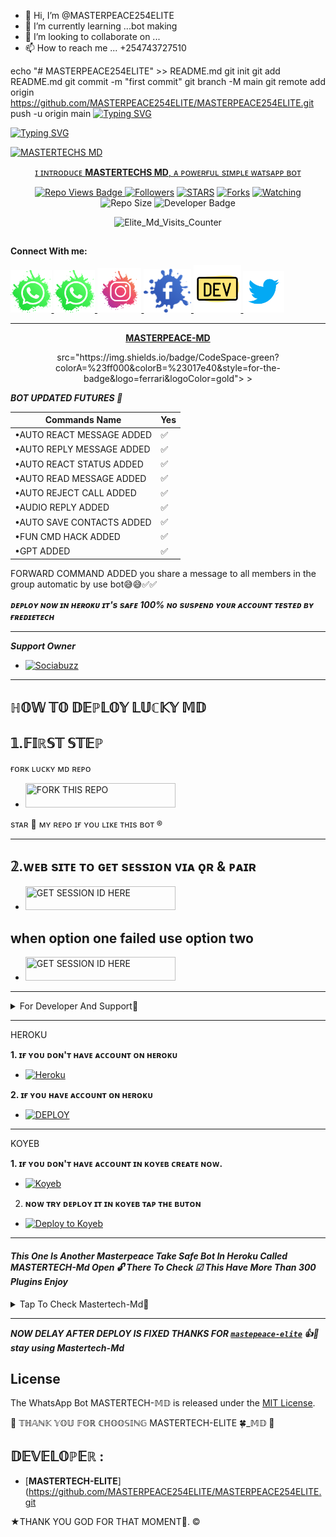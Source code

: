 - 👋 Hi, I’m @MASTERPEACE254ELITE
- 🌱 I’m currently learning ...bot making
- 💞️ I’m looking to collaborate on ...
- 📫 How to reach me ...
+254743727510

echo "# MASTERPEACE254ELITE" >> README.md
git init
git add README.md
git commit -m "first commit"
git branch -M main
git remote add origin https://github.com/MASTERPEACE254ELITE/MASTERPEACE254ELITE.git push -u origin main<!---
MASTERPEACE254ELITE/MASTERPEACE254ELITE is a ✨ special ✨ repository because its `README.md` (this file) appears on your GitHub profile.
You can click the Preview link to take a look at your changes.
--->
<a href="https://git.io/typing-svg"><img src="https://readme-typing-svg.demolab.com?font=Black+Ops+One&size=100&pause=1000&color=1BAFBAFF&center=true&width=1000&height=200&lines=MASTERPEACE-+MD+BOT; WELCOME+TO+MASTERTECH-MD 🤦" alt="Typing SVG" /></a>
  </p>



<a href="https://git.io/typing-svg"><img src="https://readme-typing-svg.demolab.com?font=Black+Ops+One&size=50&pause=1000&color=DAA520&center=true&width=910&height=100&lines=hello👋+friend+welcome✊;here+is+my+repo🫦;fork+and+star;🫂KEEP+USING+MASTERTECH-ELITE+MD" alt="Typing SVG" /></a>
  </p>
 
  
<a href="https://whatsapp.com/channel/0029VazeyYx35fLxhB5TfC3D">
 <img alt="MASTERTECHS MD" height="300" src="https://files.catbox.moe/bdjmrd.jpg">
 
  
</h1> 
<p align="center">ɪ ɪɴᴛʀᴏᴅᴜᴄᴇ <b>MASTERTECHS MD</b>, ᴀ ᴘᴏᴡᴇʀғᴜʟ sɪᴍᴘʟᴇ ᴡᴀᴛsᴀᴘᴘ ʙᴏᴛ </p>

</p>
  <p align="center">
   <!-- Repo Views -->
  <img src="https://hits.seeyoufarm.com/api/count/incr/badge.svg?url=https%3A%2F%2Fgithub.com%2FFred1e%2FMASTERTECH_MD&count_bg=%2379C83D&title_bg=%23555555&icon=gitpod.svg&icon_color=%23E7E7E7&title=Views&edge_flat=false" alt="Repo Views Badge">
 <a href="https://github.com/MASTERPEACE254ELITE/MASTERPEACE254ELITE.git"><img title="Followers" src="https://img.shields.io/github/followers/masterpeace 1e?label=Followers&style=social"></a>
<a href="https://github.com/MASTERPEACE254ELITE/_md/stargazers/"><img title="STARS" src="https://img.shields.io/github/stars/Masterpeace1e/Elite_md?&style=social"></a>
<a href="https://github.com/Masterpeace1e/Elite_md/network/members"><img title="Forks" src="https://img.shields.io/github/forks/Masterpeace1e/Elite_md?style=social"></a>
<a href="https://github.com/Masterpeace1e/Elite_md/watchers"><img title="Watching" src="https://img.shields.io/github/watchers/Masterpeace1e/Elite_md?label=Watching&style=social"></a>
<!-- Repo Size -->
  <img src="https://img.shields.io/github/repo-size/Masterpeace1e/ELITE_MD?color=gold&label=Repo%20Size&style=plastic" alt="Repo Size">
  <!-- Developer -->
  <img src="https://img.shields.io/static/v1?label=Author&message=Fredi%20Ezra&color=pink&style=plastic" alt="Developer Badge">
</p>




<p align="center"><img src="https://moe-counter.glitch.me/get/@LUCKY_MD?theme=gelbooru" alt="Elite_Md_Visits_Counter" /></p>

##



<p> <b>Connect With me:</b></p>
<p>
<a href="https://wa.me/254743727210"> <img src="https://raw.githubusercontent.com/shizothetechie/database/main/icon/WhatsApp.png" width="13%"> </a>
  <a href="https://https://whatsapp.com/channel/0029VazeyYx35fLxhB5TfC3D"> <img src="https://raw.githubusercontent.com/shizothetechie/database/main/icon/WhatsApp.png" width="13%"> </a>
  <a href="https://www.instagram.com/masterpeace.ke"> <img src="https://raw.githubusercontent.com/shizothetechie/database/main/icon/Instagram2.png" width="14%"> </a>
  <a href="https://www.facebook.com/profile.php?id=61553209932337"> <img src="https://raw.githubusercontent.com/shizothetechie/database/main/icon/Facebook.png" width="15%"> </a><a href="https://github.com/masterpeace"> <img src="https://raw.githubusercontent.com/shizothetechie/database/main/icon/devto.png" width="15%"> </a><a href="https://twitter.com/masterpacemasterpeace"> <img src="https://raw.githubusercontent.com/shizothetechie/database/main/icon/twitter.png" width="13%"> </a>
</p>





---

<p align="center">
  <a href="https://github.com/masterpeace1e/Elite_md"><b>MASTERPEACE-MD</b></a> 
</p>

<p align="center"> src="https://img.shields.io/badge/CodeSpace-green?colorA=%23ff000&colorB=%23017e40&style=for-the-badge&logo=ferrari&logoColor=gold"></a>
>


***BOT UPDATED FUTURES 🎁***

| Commands Name               |Yes  |
| ----------------------------| ----|
| •AUTO REACT MESSAGE ADDED   | ✅  |
| •AUTO REPLY MESSAGE ADDED   | ✅  |
| •AUTO REACT STATUS ADDED    | ✅  |
| •AUTO READ MESSAGE ADDED    | ✅  |
| •AUTO REJECT CALL ADDED     | ✅  |
| •AUDIO REPLY ADDED          | ✅  |
| •AUTO SAVE CONTACTS ADDED   | ✅  |
| •FUN CMD HACK ADDED         | ✅  |
| •GPT ADDED                  | ✅  |

FORWARD COMMAND ADDED you share a message to all members in the group automatic by use bot😅😅✅✅

***ᴅᴇᴘʟᴏʏ ɴᴏᴡ ɪɴ ʜᴇʀᴏᴋᴜ ɪᴛ's sᴀғᴇ 100% ɴᴏ sᴜsᴘᴇɴᴅ ʏᴏᴜʀ ᴀᴄᴄᴏᴜɴᴛ ᴛᴇsᴛᴇᴅ ʙʏ ғʀᴇᴅɪᴇᴛᴇᴄʜ***





---

***Support Owner***

</a></p>
- <a href="https://sociabuzz.com/masterpeacezra255" target="_blank"><img src="https://img.shields.io/badge/Buy_Me_A_Coffee-FFDD00?style=for-the-badge&logo=buy-me-a-coffee&logoColor=black" width="240" height="39px" alt="Sociabuzz"></a>




---

## ℍ𝕆𝕎 𝕋𝕆 𝔻𝔼ℙ𝕃𝕆𝕐 𝕃𝕌ℂ𝕂𝕐 𝕄𝔻 


## 𝟙.𝔽𝕀ℝ𝕊𝕋 𝕊𝕋𝔼ℙ 
ғᴏʀᴋ ʟᴜᴄᴋʏ ᴍᴅ ʀᴇᴘᴏ


</a></p>
- <a href="https://github.com/Masterpeace1e/ELITE_MD/fork"><img title="FORK THIS REPO" src="https://img.shields.io/badge/TAP TO FORK REPO-h?color=rgb(184, 134, 11)&style=for-the-badge&logo=toyota&logoColor=white" width="240" height="38.45"/></a></p>

sᴛᴀʀ 🌟 ᴍʏ ʀᴇᴘᴏ ɪғ ʏᴏᴜ ʟɪᴋᴇ ᴛʜɪs ʙᴏᴛ ®️




---

## 𝟚.ᴡᴇʙ sɪᴛᴇ ᴛᴏ ɢᴇᴛ sᴇssɪᴏɴ ᴠɪᴀ ǫʀ & ᴘᴀɪʀ


</a></p>
- <a href="https://lucky-id.onrender.com"><img title="GET SESSION ID HERE" src="https://img.shields.io/badge/✧SCAN✧CODE✧1✧-h?color=rgb(184, 134, 11)&style=for-the-badge&logo=toyota&logoColor=white" width="240" height="38.45"/></a></p>

## when option one failed use option two
 
</a></p>
- <a href="https://masterpeace.onrender.com"><img title="GET SESSION ID HERE" src="https://img.shields.io/badge/✧SCAN✧CODE✧2✧-h?color=rgb(184, 134, 11)&style=for-the-badge&logo=toyota&logoColor=white" width="240" height="38.45"/></a></p>



---  

</details>

<details>
<summary>For Developer And Support💯</summary>
  For Help And Developer Join As Here ✔️
<a href='https://whatsapp.com/channel/0029VaihcQv84Om8LP59fO3f' target="_grey"><img alt='WHATSAPP' src='https://img.shields.io/badge/WhatsApp Channel Support-grey?style=for-the-badge&logo=whatsapp&logoColor=green'/></a>
<a href='https://chat.whatsapp.com/BdVxcF4C00J4X4Sa39dpOi' target="_grey"><img alt='WHATSAPP' src='https://img.shields.io/badge/Join WhatsApp Group-grey?style=for-the-badge&logo=whatsapp&logoColor=green'/></a>
<a href='https://wa.me/255752593977' target="_grey"><img alt='WHATSAPP' src='https://img.shields.io/badge/Wa Me Here-grey?style=for-the-badge&logo=whatsapp&logoColor=green'/></a>
<a href='https://www.youtube.com/@freeonlinetvT1' target="_grey"><img alt='YOUTUBE' src='https://img.shields.io/badge/Tutorial Here In Youtube-grey?style=for-the-badge&logo=youtube&logoColor=red'/></a>
<a href='t.me/freditech' target="_grey"><img alt='TELEGRAM' src='https://img.shields.io/badge/Telegram For Dev-grey?style=for-the-badge&logo=telegram&logoColor=blue'/></a>
<a href='https://t.me/+u3zlb5y6OfxhOTdk' target="_grey"><img alt='TELEGRAM' src='https://img.shields.io/badge/Telegram Group-grey?style=for-the-badge&logo=Telegram&logoColor=blue'/></a>
<a href='https://www.linkedin.com/in/fredi-ezra-6956352b7' target="_grey"><img alt='LINKEDIN' src='https://img.shields.io/badge/LinkedIn For Dev-grey?style=for-the-badge&logo=linked-In&logoColor=blue'/></a>
<a href='https://www.tiktok.com/@fredietech' target="_grey"><img alt='TIKTOK' src='https://img.shields.io/badge/TikTok For Dev-grey?style=for-the-badge&logo=tiktok&logoColor=black'/></a>
<a href='https://www.facebook.com/profile.php?id=61553209932337' target="_grey"><img alt='FACEBOOK' src='https://img.shields.io/badge/Facebook For Dev-grey?style=for-the-badge&logo=facebook&logoColor=blue'/></a>
<a href='https://www.instagram.com/fredi.simba.tz' target="_grey"><img alt='INSTAGRAM' src='https://img.shields.io/badge/Instagram For Dev-grey?style=for-the-badge&logo=instagram&logoColor=purple'/></a>
  <a href='https://www.threads.net/@fredi.simba.tz' target="_grey"><img alt='THREADS' src='https://img.shields.io/badge/Threads For Dev-grey?style=for-the-badge&logo=threads&logoColor=black'/></a>
</details>




---

HEROKU 
   
**1. ɪғ ʏᴏᴜ ᴅᴏɴ'ᴛ ʜᴀᴠᴇ ᴀᴄᴄᴏᴜɴᴛ ᴏɴ ʜᴇʀᴏᴋᴜ**

</a></p>
- <a href='https://signup.heroku.com/' target="_silver"><img alt='Heroku' src='https://img.shields.io/badge/-ℂℝ𝔼𝔸𝕋𝔼 𝔸ℂℂ𝕆𝕌ℕ𝕋 ℕ𝕆𝕎-rgb(32, 178, 170)?style=for-the-badge&logo=ferrari&logoColor=yellow' width="240" height="38.45"/></a>

**2. ɪғ ʏᴏᴜ ʜᴀᴠᴇ ᴀᴄᴄᴏᴜɴᴛ ᴏɴ ʜᴇʀᴏᴋᴜ** 

</a></p>
- <a href='https://dashboard.heroku.com/new?template=https://github.com/MASTERPEACE1e/ELITE' target="_silver"><img alt='DEPLOY' src='https://img.shields.io/badge/-𝔻𝔼ℙ𝕃𝕆𝕐 𝕋𝕆 ℍ𝔼ℝ𝕆𝕂𝕌-rgb(32, 178, 170)?style=for-the-badge&logo=ferrari&logoColor=yellow' width="240" height="38.45"/></a>




---

KOYEB

**1. ɪғ ʏᴏᴜ ᴅᴏɴ'ᴛ ʜᴀᴠᴇ ᴀᴄᴄᴏᴜɴᴛ ɪɴ ᴋᴏʏᴇʙ ᴄʀᴇᴀᴛᴇ ɴᴏᴡ.**

</a></p>
- <a href='https://signup.koyeb.com/' target="_black"><img alt='Koyeb' src='https://img.shields.io/badge/-ℂℝ𝔼𝔸𝕋𝔼 𝔸ℂℂ𝕆𝕌ℕ𝕋 ℕ𝕆𝕎-darkgreen?style=for-the-badge&logo=koyeb&logoColor=black' width="240" height="38.45"/></a>

2. **ɴᴏᴡ ᴛʀʏ ᴅᴇᴘʟᴏʏ ɪᴛ ɪɴ ᴋᴏʏᴇʙ ᴛᴀᴘ ᴛʜᴇ ʙᴜᴛᴏɴ**

</a></p>
- [![Deploy to Koyeb](https://www.koyeb.com/static/images/deploy/button.svg)](https://app.koyeb.com/deploy?name=mastertech-md&repository=masterpeace1e%2fELITE_MD&branch=main&instance_type=free&env%5BANTICALL%5D=no&env%5BANTI_DELETE_MESSAGE%5D=no&env%5BAUTO_DOWNLOAD_STATUS%5D=no&env%5BAUTO_REACT_STATUS%5D=yes&env%5BAUTO_READ%5D=no&env%5BAUTO_READ_STATUS%5D=true&env%5BBOT_MENU_LINKS%5D=https%3A%2F%2Ffiles.catbox.moe%2F7irwqn.jpeg&env%5BBOT_NAME%5D=ELITE_MD+&env%5BNUMERO_OWNER%5D=255620814108+&env%5BOWNER_NAME%5D=%D2%93%CA%80%E1%B4%87%E1%B4%85%C9%AA%E1%B4%87%E1%B4%A2%CA%80%E1%B4%80255&env%5BPM_PERMIT%5D=yes&env%5BPREFIX%5D=.+&env%5BPRESENCE%5D=2&env%5BPUBLIC_MODE%5D=yes&env%5BSESSION_ID%5D=&env%5BSTARTING_BOT_MESSAGE%5D=no&env%5BWARN_COUNT%5D=5)





---

#### ***This One Is Another Masterpeace Take Safe Bot In Heroku Called MASTERTECH-Md Open 🔓 There To Check ☑ This Have More Than 300 Plugins Enjoy***
</details>

<details>
<summary>Tap To Check Mastertech-Md💯</summary>
 Fredi Md Info
    <a href='https://github.com/Fred1e/Fredi_Md' target="_blank"><img alt='Open Fredi Md Repo Here🛰️' src='https://img.shields.io/badge/Open Fredi Md Repo Here-rgb(224, 255, 255)?style=for-the-badge&logo=tesla&logoColor=blue'/></a>


All Information About Me 
    <a href='https://masterpeace-bio.vercel.app/' target="_blank"><img alt='Owner Info Tap Here😎' src='https://img.shields.io/badge/Owner Info Tap Here😎-rgb(224, 255, 255)?style=for-the-badge&logo=tesla&logoColor=blue'/></a>
</details>




---

***NOW DELAY AFTER DEPLOY IS FIXED THANKS FOR  [`mastepeace-elite`](https://github.com/MASTERPEACE254ELITE/MASTERPEACE254ELITE.git) 👍🥂 stay using Mastertech-Md***
   



## License

The WhatsApp Bot MASTERTECH-𝕄𝔻 is released under the [MIT License](https://opensource.org/licenses/MIT).



🌟 𝕋ℍ𝔸ℕ𝕂 𝕐𝕆𝕌 𝔽𝕆ℝ ℂℍ𝕆𝕆𝕊𝕀ℕ𝔾 MASTERTECH-ELITE 🍀_𝕄𝔻 🌟



## 𝔻𝔼𝕍𝔼𝕃𝕆ℙ𝔼ℝ :

- [**MASTERTECH-ELITE**](https://github.com/MASTERPEACE254ELITE/MASTERPEACE254ELITE.git

 
★THANK YOU GOD FOR THAT MOMENT🙏. ©

     



 
